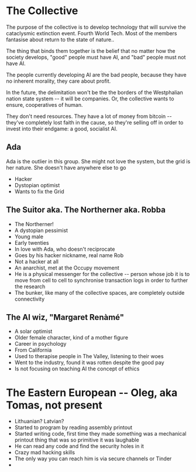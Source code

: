 # The Collective

The purpose of the collective is to develop technology that will survive the cataclysmic extinction event. Fourth World Tech. Most of the members fantasise about return to the state of nature..

The thing that binds them together is the belief that no matter how the society develops, "good" people must have AI, and "bad" people must not have AI.

The people currently developing AI are the bad people, because they have no inherent morality, they care about profit.

In the future, the delimitation won't be the the borders of the Westphalian nation state system -- it will be companies. Or, the collective wants to ensure, cooperatives of human.

They don't need resources. They have a lot of money from bitcoin -- they've completely lost faith in the cause, so they're selling off in order to invest into their endgame: a good, socialist AI.

## Ada

Ada is the outlier in this group. She might not love the system, but the grid is her nature. She doesn't have anywhere else to go

- Hacker
- Dystopian optimist
- Wants to fix the Grid

## The Suitor aka. The Northerner aka. Robba

- The Northerner!
- A dystopian pessimist
- Young male
- Early twenties
- In love with Ada, who doesn't reciprocate
- Goes by his hacker nickname, real name Rob
- Not a hacker at all
- An anarchist, met at the Occupy movement
- He is a physical messenger for the collective -- person whose job it is to move from cell to cell to synchronise transaction logs in order to further the research
- The bunker, like many of the collective spaces, are completely outside connectivity

## The AI wiz, "Margaret Renàmé"

- A solar optimist
- Older female character, kind of a mother figure
- Career in psychology
- From California
- Used to therapise people in The Valley, listening to their woes
- Went to the industry, found it was rotten despite the good pay
- Is not focusing on teaching AI the concept of ethics

# The Eastern European -- Oleg, aka Tomas, not present

- Lithuanian? Latvian?
- Started to program by reading assembly printout
- Started writing code, first time they made something was a mechanical printout thing that was so primitive it was laughable
- He can read any code and find the security holes in it
- Crazy mad hacking skills
- The only way you can reach him is via secure channels or Tinder
-
